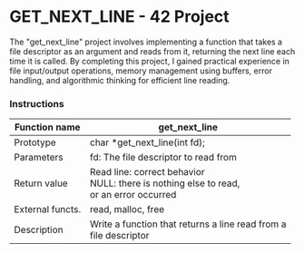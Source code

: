 # GET_NEXT_LINE - 42 Project

The "get_next_line" project involves implementing a function that takes a file descriptor as an argument and reads from it, returning the next line each time it is called. By completing this project, I gained practical experience in file input/output operations, memory management using buffers, error handling, and algorithmic thinking for efficient line reading.

### Instructions


| Function name| get_next_line|
| ----------- | ----------- |
| Prototype| char *get_next_line(int fd);|
| Parameters   | fd: The file descriptor to read from        |
| Return value | Read line: correct behavior <br> NULL: there is nothing else to read,<br>or an error occurred |
| External functs. | read, malloc, free |
|Description|Write a function that returns a line read from a <br>file descriptor|
